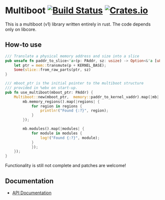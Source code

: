 # Multiboot [![Build Status](https://travis-ci.org/gz/rust-multiboot.svg)](https://travis-ci.org/gz/rust-multiboot) [![Crates.io](https://img.shields.io/crates/v/multiboot.svg)](https://crates.io/crates/multiboot)

This is a multiboot (v1) library written entirely in rust. The code depends only on libcore.

## How-to use
```rust
/// Translate a physical memory address and size into a slice
pub unsafe fn paddr_to_slice<'a>(p: PAddr, sz: usize) -> Option<&'a [u8]> {
    let ptr = mem::transmute(p + KERNEL_BASE);
    Some(slice::from_raw_parts(ptr, sz)
}

/// mboot_ptr is the initial pointer to the multiboot structure
/// provided in %ebx on start-up.
pub fn use_multiboot(mboot_ptr: PAddr) {
    Multiboot::new(mboot_ptr,  memory::paddr_to_kernel_vaddr).map(|mb| {
        mb.memory_regions().map(|regions| {
            for region in regions {
                println!("Found {:?}", region);
            }
        });

        mb.modules().map(|modules| {
            for module in modules {
                log!("Found {:?}", module);
            }
            });
    });
}
```

Functionality is still not complete and patches are welcome!

## Documentation
* [API Documentation](http://gz.github.io/rust-multiboot/multiboot/)

